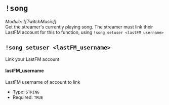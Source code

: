 # `!song`
*Module: [[TwitchMusic]]*<br>
Get the streamer's currently playing song.
The streamer must link their LastFM account for this to function, using `!song setuser <lastFM username>`
## `!song setuser <lastFM_username>`
Link your LastFM account
#### lastFM_username
LastFM username of account to link
- Type: `STRING`
- Required: `TRUE`